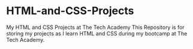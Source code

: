 # HTML-and-CSS-Projects
My HTML and CSS Projects at The Tech Academy
This Repository is for storing my projects as I learn HTML and CSS during my bootcamp at The Tech Academy. 
